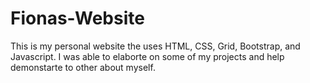 # Fionas-Website
This is my personal website the uses HTML, CSS, Grid, Bootstrap, and Javascript. I was able to elaborte on some of my projects and help demonstarte to other about myself. 
